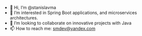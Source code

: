 - 👋 Hi, I’m @stanislavma
- 👀 I’m interested in Spring Boot applications, and microservices architectures.
- 💞️ I’m looking to collaborate on innovative projects with Java
- 📫 How to reach me: smdev@yandex.com

<!---
stanislavma/stanislavma is a ✨ special ✨ repository because its `README.md` (this file) appears on your GitHub profile.
You can click the Preview link to take a look at your changes.
--->
